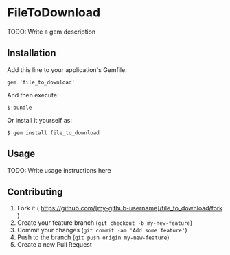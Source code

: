 # FileToDownload

TODO: Write a gem description

## Installation

Add this line to your application's Gemfile:

    gem 'file_to_download'

And then execute:

    $ bundle

Or install it yourself as:

    $ gem install file_to_download

## Usage

TODO: Write usage instructions here

## Contributing

1. Fork it ( https://github.com/[my-github-username]/file_to_download/fork )
2. Create your feature branch (`git checkout -b my-new-feature`)
3. Commit your changes (`git commit -am 'Add some feature'`)
4. Push to the branch (`git push origin my-new-feature`)
5. Create a new Pull Request
